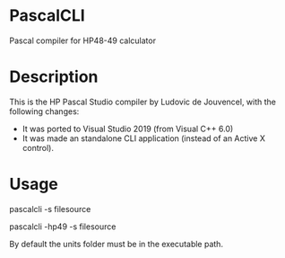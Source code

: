 # PascalCLI
Pascal compiler for HP48-49 calculator

# Description
This is the HP Pascal Studio compiler by Ludovic de Jouvencel, with the following changes:
* It was ported to Visual Studio 2019 (from Visual C++ 6.0)
* It was made an standalone CLI application (instead of an Active X control).

# Usage

pascalcli -s filesource

pascalcli -hp49 -s filesource 

By default the units folder must be in the executable path.
